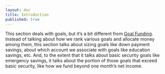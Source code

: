 ```yaml
---
layout: doc
title: Introduction
published: true
---
```

This section deals with goals, but it’s a bit different from [Goal Funding](https://learnvest.atlassian.net/wiki/pages/viewpage.action?pageId=57278496#BlazewaterDoc(onepage)-GoalFunding). Instead of talking about how we rank various goals and allocate money among them, this section talks about sizing goals like down payment savings, about which account we associate with goals like education savings, etc. And, to the extent that it talks about basic security goals like emergency savings, it talks about the portion of those goals that exceed basic security, like how we fund beyond one month’s net income.
